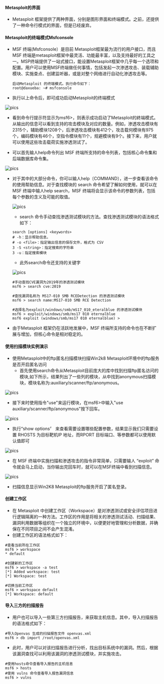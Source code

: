 #### Metasploit的界面  
- Metasploit 框架提供了两种界面，分别是图形界面和终端模式。之前，还提供了一种命令行模式的界面，但是已经废弃。
#### Metasploit的终端模式Msfconsole
- MSF 终端(Msfconsole）是目前 Metasploit框架最为流行的用户接口，而且MSF 终端是metasploit框架中最灵活、功能最丰富，以及支持最好的工具之一。MSP终端提供了一站式接口，能设置Metasploit框架中几乎每一个选项和配置。用户可以使用MSF终端做任何事情，包括发起一次渗透攻击、装载辅助模块、实施查点、创建监听器，或是对整个网络进行自动化渗透攻击等。
  ```shell
  启动Metasploit 的终端模式。执行命令如下：
  root@daxueba: ~# msfconsole
  ```
- 执行以上命令后，即可成功启动Metasploit的终端模式

![pics](./pics/1.png)


- 看到命令行提示符显示为msf6>，则表示成功启动了Metasploit的終端模式。从输出的信息可以看到支持的攻击模块及对应的数量。例如，渗透攻击模块有2315个，辅助模块1208个，后渗透攻击模块有412个，攻击载何模块有975个，编码模块有46个，空指令模块有11个，规避模块有9个。接下来，用户就可以使用这些攻击载荷实施渗透测试了。

- 可以首先输人help命令列出 MSF 终端所支持的命令列表，包括核心命令集和后端数据库命令集。

![pics](./pics/1-1.png)


- 对于其中的大部分命令，你可以输人help〔COMMAND〕，进一步查看该命令的使用帮助信息。对于查找模块的 search 命令希望了解如何使用，就可以在 MSF 终端中输人help search，MSF 终端将会显示该命令的参数列表，包括每个参数的含义及可能的取值。

  ![pics](./pics/1-2.png)

  - search 命令手动查找渗透测试模块的方法。查找渗透测试模块的语法格式如下：

  ```shell
  search [options] <keywords>
  # -h：显示帮助信息。
  # -o <file>：指定输出信息的保存文件，格式为 CSV
  3 -S <string>：指定搜索的字符串
  3 -u：指定搜索模块
  ```
  - 此外search命令还支持的关键字

  ![pics](./pics/2.png)

  ```shell
  #手动查找CVE漏洞为2019年的渗透测试模块
  msf6 > search cve:2019

  #查找漏洞名称为 MS17-010 SMB RCEDetection 的渗透测试模块
  msf6 > search name:MS17-010 SMB RCE Detection

  #选择名为exploit/windows/smb/mS17_010_eteralblue 的渗透测试模块
  msf6 > exploit/windows/smb/ms17 010 eternalblue
  msf6 exploit (windows/smb/ms17 010 eternalblue) >
  ```

- 由于Metasploit 框架仍在活跃地发展中，MSF 终端所支持的命令也在不断扩展与增加，但核心命令是相对稳定的。

#### 使用扫描模块实例演示
- 使用Metasploit中的ftp匿名扫描模块扫描Win2k8 Metasploit环境中的ftp服务是否开启匿名访问
  - 首先使用search命令从Metasploit目前庞大的库中找到扫描ftp匿名访问的模块,如下所示，结果列出了一些列的模块，从中找到anonymous扫描模块，模块名称为:auxiliary/scanner/ftp/anonymous。

![pics](./pics/1-3.png)

- 接下来时使用指令"use"来运行模块，在msf6>中输入"use auxiliary/scanner/ftp/anonymous"按下回车。

![pics](./pics/1-4.png)

- 执行“show options〞 来查看需要设置哪些配置参数，结果显示我们只需要设置 RHOSTS 为目标靶机IP 地址，而RPORT 目标端口、等参数都可以使用默认值即可

![pics](./pics/1-5.png)

- 在 MSF 终端中实施扫描和渗透攻击的指令非常简单，只需要输人 “exploit” 命令就会马上启动，当你输出完回车时，就可以在MSF终端中看到扫描信息。

![pics](./pics/1-6.png)

- 扫描信息显示Win2K8 Metasploit的ftp服务开启了匿名登录。

#### 创建工作区
- 在 Metasploit 中创建工作区（Workspace）是对渗透测试或安全评估项目进行逻辑隔离的一种方法。工作区的作用是将相关的渗透测试活动、扫描结果、漏洞利用数据等组织在一个独立的环境中，以便更好地管理和分析数据，并确保在不同项目之间不会产生混淆。
- 创建工作区的语法格式如下：

```shell
#查看当前所在工作区
msf6 > workspace
* default

#创建新的工作区
msf6 > workspace -a test
[*] Added workspace: test
[*] Workspace: test

#切换当前工作区
msf6 > workspace default
[*] Workspace: default
```

#### 导入三方的扫描报告
- 用户也可以导入一些第三方扫描报告，来获取主机信息。其中，导入扫描报告的语法格式如下：

```shell
#导入Openvas 生成的扫描报告文件 openvas.xml
msf6 > db import /root/openvas.xml
```

- 此时，用户可以对该扫描报告进行分析，找出目标系统中的漏洞。然后，根据该漏洞查找可以利用该漏洞的渗透测试模块，并实施攻击。
  
```shell
#使用hosts命令查看导入报告的主机信息
msf6 > hosts
#使用 vulns 命令查看导入报告漏洞信息
msf6 > vulns
```

